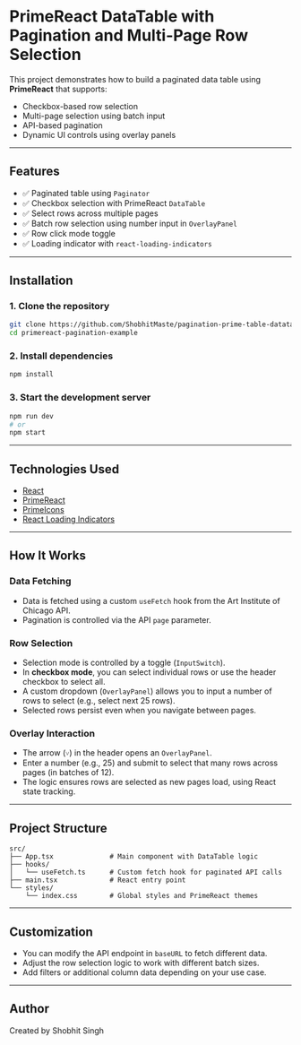 # PrimeReact DataTable with Pagination and Multi-Page Row Selection

This project demonstrates how to build a paginated data table using **PrimeReact** that supports:

- Checkbox-based row selection
- Multi-page selection using batch input
- API-based pagination
- Dynamic UI controls using overlay panels
---

## Features

- ✅ Paginated table using `Paginator`
- ✅ Checkbox selection with PrimeReact `DataTable`
- ✅ Select rows across multiple pages
- ✅ Batch row selection using number input in `OverlayPanel`
- ✅ Row click mode toggle
- ✅ Loading indicator with `react-loading-indicators`

---

## Installation

### 1. Clone the repository

```bash
git clone https://github.com/ShobhitMaste/pagination-prime-table-datatable.git
cd primereact-pagination-example
```

### 2. Install dependencies

```bash
npm install
```

### 3. Start the development server

```bash
npm run dev
# or
npm start
```

---

## Technologies Used

- [React](https://reactjs.org/)
- [PrimeReact](https://primereact.org/)
- [PrimeIcons](https://primefaces.org/primeicons)
- [React Loading Indicators](https://www.npmjs.com/package/react-loading-indicators)

---

## How It Works

### Data Fetching

- Data is fetched using a custom `useFetch` hook from the Art Institute of Chicago API.
- Pagination is controlled via the API `page` parameter.

### Row Selection

- Selection mode is controlled by a toggle (`InputSwitch`).
- In **checkbox mode**, you can select individual rows or use the header checkbox to select all.
- A custom dropdown (`OverlayPanel`) allows you to input a number of rows to select (e.g., select next 25 rows).
- Selected rows persist even when you navigate between pages.

### Overlay Interaction

- The arrow (`˅`) in the header opens an `OverlayPanel`.
- Enter a number (e.g., 25) and submit to select that many rows across pages (in batches of 12).
- The logic ensures rows are selected as new pages load, using React state tracking.

---

## Project Structure

```
src/
├── App.tsx              # Main component with DataTable logic
├── hooks/
│   └── useFetch.ts      # Custom fetch hook for paginated API calls
├── main.tsx             # React entry point
└── styles/
    └── index.css        # Global styles and PrimeReact themes
```

---

## Customization

- You can modify the API endpoint in `baseURL` to fetch different data.
- Adjust the row selection logic to work with different batch sizes.
- Add filters or additional column data depending on your use case.

---

## Author

Created by Shobhit Singh